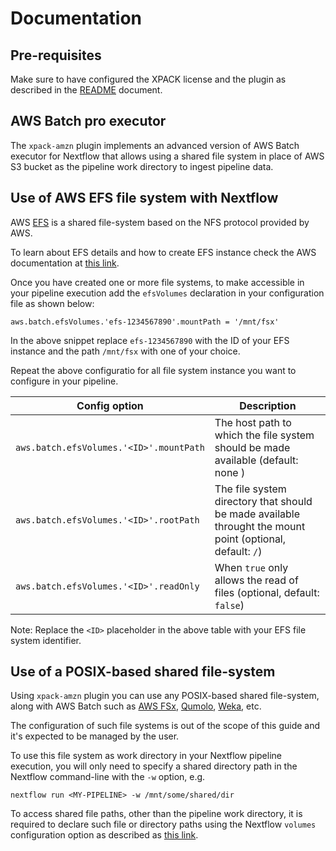 # Documentation 

## Pre-requisites

Make sure to have configured the XPACK license and the plugin as described 
in the [README](README.md#configuration) document. 

## AWS Batch pro executor 

The `xpack-amzn` plugin implements an advanced version of AWS Batch executor 
for Nextflow that allows using a shared file system in place of AWS S3 bucket 
as the pipeline work directory to ingest pipeline data. 

## Use of AWS EFS file system with Nextflow 

AWS [EFS](https://aws.amazon.com/efs/) is a shared file-system based on the 
NFS protocol provided by AWS. 

To learn about EFS details and how to create EFS instance check the AWS documentation
at [this link](https://docs.aws.amazon.com/efs/latest/ug/creating-using-create-fs.html).

Once you have created one or more file systems, to make accessible in your 
pipeline execution add the `efsVolumes` declaration in your configuration 
file as shown below:

```
aws.batch.efsVolumes.'efs-1234567890'.mountPath = '/mnt/fsx'
```

In the above snippet replace `efs-1234567890` with the ID of your EFS instance and 
the path `/mnt/fsx` with one of your choice. 

Repeat the above configuratio for all file system instance you want to configure 
in your pipeline. 


| Config option 	                  | Description 	              |
|---	                              |---	                        |
| `aws.batch.efsVolumes.'<ID>'.mountPath`  | The host path to which the file system should be made available (default: none )
| `aws.batch.efsVolumes.'<ID>'.rootPath`   | The file system directory that should be made available throught the mount point (optional, default: `/`) 
| `aws.batch.efsVolumes.'<ID>'.readOnly`   | When `true` only allows the read of files (optional, default: `false`)

Note: Replace the `<ID>` placeholder in the above table with your EFS file system identifier.  

## Use of a POSIX-based shared file-system 

Using `xpack-amzn` plugin you can use any POSIX-based shared file-system, along with 
AWS Batch such as [AWS FSx](https://aws.amazon.com/fsx/), [Qumolo](https://qumulo.com/), [Weka](https://www.weka.io/), etc.

The configuration of such file systems is out of the scope of this guide and it's 
expected to be managed by the user. 

To use this file system as work directory in your Nextflow pipeline execution, 
you will only need to specify a shared directory path in the Nextflow command-line 
with the `-w` option, e.g. 

```
nextflow run <MY-PIPELINE> -w /mnt/some/shared/dir
```

To access shared file paths, other than the pipeline work directory, it is required to 
declare such file or directory paths using the Nextflow `volumes` configuration 
option as described as [this link](https://www.nextflow.io/docs/latest/awscloud.html#volume-mounts).
